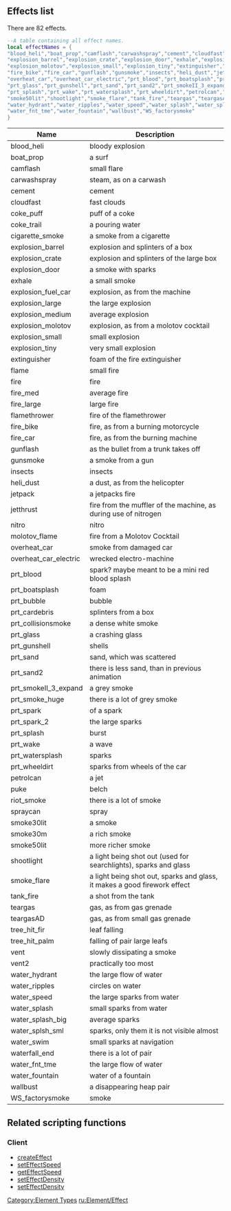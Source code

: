 Effects list
------------

There are 82 effects.

``` lua
--A table containing all effect names.
local effectNames = {
"blood_heli","boat_prop","camflash","carwashspray","cement","cloudfast","coke_puff","coke_trail","cigarette_smoke",
"explosion_barrel","explosion_crate","explosion_door","exhale","explosion_fuel_car","explosion_large","explosion_medium",
"explosion_molotov","explosion_small","explosion_tiny","extinguisher","flame","fire","fire_med","fire_large","flamethrower",
"fire_bike","fire_car","gunflash","gunsmoke","insects","heli_dust","jetpack","jetthrust","nitro","molotov_flame",
"overheat_car","overheat_car_electric","prt_blood","prt_boatsplash","prt_bubble","prt_cardebris","prt_collisionsmoke",
"prt_glass","prt_gunshell","prt_sand","prt_sand2","prt_smokeII_3_expand","prt_smoke_huge","prt_spark","prt_spark_2",
"prt_splash","prt_wake","prt_watersplash","prt_wheeldirt","petrolcan","puke","riot_smoke","spraycan","smoke30lit","smoke30m",
"smoke50lit","shootlight","smoke_flare","tank_fire","teargas","teargasAD","tree_hit_fir","tree_hit_palm","vent","vent2",
"water_hydrant","water_ripples","water_speed","water_splash","water_splash_big","water_splsh_sml","water_swim","waterfall_end",
"water_fnt_tme","water_fountain","wallbust","WS_factorysmoke"
}
```

| Name                    | Description                                                               |
|-------------------------|---------------------------------------------------------------------------|
| blood\_heli             | bloody explosion                                                          |
| boat\_prop              | a surf                                                                    |
| camflash                | small flare                                                               |
| carwashspray            | steam, as on a carwash                                                    |
| cement                  | cement                                                                    |
| cloudfast               | fast clouds                                                               |
| coke\_puff              | puff of a coke                                                            |
| coke\_trail             | a pouring water                                                           |
| cigarette\_smoke        | a smoke from a cigarette                                                  |
| explosion\_barrel       | explosion and splinters of a box                                          |
| explosion\_crate        | explosion and splinters of the large box                                  |
| explosion\_door         | a smoke with sparks                                                       |
| exhale                  | a small smoke                                                             |
| explosion\_fuel\_car    | explosion, as from the machine                                            |
| explosion\_large        | the large explosion                                                       |
| explosion\_medium       | average explosion                                                         |
| explosion\_molotov      | explosion, as from a molotov cocktail                                     |
| explosion\_small        | small explosion                                                           |
| explosion\_tiny         | very small explosion                                                      |
| extinguisher            | foam of the fire extinguisher                                             |
| flame                   | small fire                                                                |
| fire                    | fire                                                                      |
| fire\_med               | average fire                                                              |
| fire\_large             | large fire                                                                |
| flamethrower            | fire of the flamethrower                                                  |
| fire\_bike              | fire, as from a burning motorcycle                                        |
| fire\_car               | fire, as from the burning machine                                         |
| gunflash                | as the bullet from a trunk takes off                                      |
| gunsmoke                | a smoke from a gun                                                        |
| insects                 | insects                                                                   |
| heli\_dust              | a dust, as from the helicopter                                            |
| jetpack                 | a jetpacks fire                                                           |
| jetthrust               | fire from the muffler of the machine, as during use of nitrogen           |
| nitro                   | nitro                                                                     |
| molotov\_flame          | fire from a Molotov Cocktail                                              |
| overheat\_car           | smoke from damaged car                                                    |
| overheat\_car\_electric | wrecked electro-machine                                                   |
| prt\_blood              | spark? maybe meant to be a mini red blood splash                          |
| prt\_boatsplash         | foam                                                                      |
| prt\_bubble             | bubble                                                                    |
| prt\_cardebris          | splinters from a box                                                      |
| prt\_collisionsmoke     | a dense white smoke                                                       |
| prt\_glass              | a crashing glass                                                          |
| prt\_gunshell           | shells                                                                    |
| prt\_sand               | sand, which was scattered                                                 |
| prt\_sand2              | there is less sand, than in previous animation                            |
| prt\_smokeII\_3\_expand | a grey smoke                                                              |
| prt\_smoke\_huge        | there is a lot of grey smoke                                              |
| prt\_spark              | of a spark                                                                |
| prt\_spark\_2           | the large sparks                                                          |
| prt\_splash             | burst                                                                     |
| prt\_wake               | a wave                                                                    |
| prt\_watersplash        | sparks                                                                    |
| prt\_wheeldirt          | sparks from wheels of the car                                             |
| petrolcan               | a jet                                                                     |
| puke                    | belch                                                                     |
| riot\_smoke             | there is a lot of smoke                                                   |
| spraycan                | spray                                                                     |
| smoke30lit              | a smoke                                                                   |
| smoke30m                | a rich smoke                                                              |
| smoke50lit              | more richer smoke                                                         |
| shootlight              | a light being shot out (used for searchlights), sparks and glass          |
| smoke\_flare            | a light being shot out, sparks and glass, it makes a good firework effect |
| tank\_fire              | a shot from the tank                                                      |
| teargas                 | gas, as from gas grenade                                                  |
| teargasAD               | gas, as from small gas grenade                                            |
| tree\_hit\_fir          | leaf falling                                                              |
| tree\_hit\_palm         | falling of pair large leafs                                               |
| vent                    | slowly dissipating a smoke                                                |
| vent2                   | practically too most                                                      |
| water\_hydrant          | the large flow of water                                                   |
| water\_ripples          | circles on water                                                          |
| water\_speed            | the large sparks from water                                               |
| water\_splash           | small sparks from water                                                   |
| water\_splash\_big      | average sparks                                                            |
| water\_splsh\_sml       | sparks, only them it is not visible almost                                |
| water\_swim             | small sparks at navigation                                                |
| waterfall\_end          | there is a lot of pair                                                    |
| water\_fnt\_tme         | the large flow of water                                                   |
| water\_fountain         | water of a fountain                                                       |
| wallbust                | a disappearing heap pair                                                  |
| WS\_factorysmoke        | smoke                                                                     |

Related scripting functions
---------------------------

### Client

-   [createEffect](/createEffect.md "wikilink")
-   [setEffectSpeed](/setEffectSpeed.md "wikilink")
-   [getEffectSpeed](/getEffectSpeed.md "wikilink")
-   [setEffectDensity](/setEffectDensity.md "wikilink")
-   [setEffectDensity](/setEffectDensity.md "wikilink")

[Category:Element Types](/Category:Element_Types.md "wikilink") [ru:Element/Effect](/ru:Element/Effect.md "wikilink")
